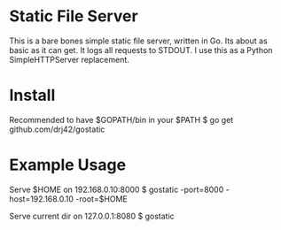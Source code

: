 Static File Server
==================

This is a bare bones simple static file server, written in Go.  Its about as
basic as it can get. It logs all requests to STDOUT.  I use this as a Python
SimpleHTTPServer replacement.

Install
=======

Recommended to have $GOPATH/bin in your $PATH
    $ go get github.com/drj42/gostatic

Example Usage
=======

Serve $HOME on 192.168.0.10:8000
    $ gostatic -port=8000 -host=192.168.0.10 -root=$HOME 

Serve current dir on 127.0.0.1:8080
    $ gostatic

